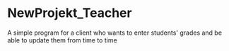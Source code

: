 # NewProjekt_Teacher
 A simple program for a client who wants to enter students' grades and be able to update them from time to time

